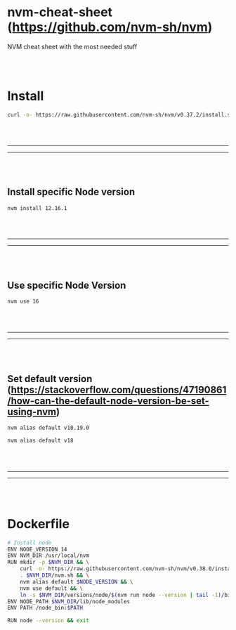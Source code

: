 # nvm-cheat-sheet (https://github.com/nvm-sh/nvm)
NVM cheat sheet with the most needed stuff

<br><br>

# Install
```bash
curl -o- https://raw.githubusercontent.com/nvm-sh/nvm/v0.37.2/install.sh | bash
```





















<br><br>
_________________________________________________
_________________________________________________
<br><br>

## Install specific Node version
```bash
nvm install 12.16.1
```













<br><br>
_________________________________________________
_________________________________________________
<br><br>

## Use specific Node Version
```bash
nvm use 16
```











<br><br>
_________________________________________________
_________________________________________________
<br><br>


## Set default version (https://stackoverflow.com/questions/47190861/how-can-the-default-node-version-be-set-using-nvm)
```bash
nvm alias default v10.19.0

nvm alias default v18
```


























<br><br>
_________________________________________________
_________________________________________________
<br><br>

# Dockerfile
```bash
# Install node
ENV NODE_VERSION 14
ENV NVM_DIR /usr/local/nvm
RUN mkdir -p $NVM_DIR && \
    curl -o- https://raw.githubusercontent.com/nvm-sh/nvm/v0.38.0/install.sh | bash && \
    . $NVM_DIR/nvm.sh && \
    nvm alias default $NODE_VERSION && \
    nvm use default && \
    ln -s $NVM_DIR/versions/node/$(nvm run node --version | tail -1)/bin /node_bin
ENV NODE_PATH $NVM_DIR/lib/node_modules
ENV PATH /node_bin:$PATH

RUN node --version && exit
```

